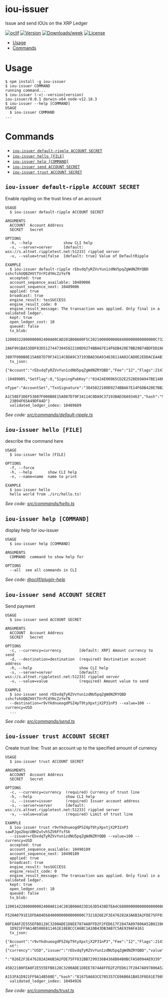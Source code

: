 iou-issuer
==========

Issue and send IOUs on the XRP Ledger

[![oclif](https://img.shields.io/badge/cli-oclif-brightgreen.svg)](https://oclif.io)
[![Version](https://img.shields.io/npm/v/iou-issuer.svg)](https://npmjs.org/package/iou-issuer)
[![Downloads/week](https://img.shields.io/npm/dw/iou-issuer.svg)](https://npmjs.org/package/iou-issuer)
[![License](https://img.shields.io/npm/l/iou-issuer.svg)](https://github.com/intelliot/iou-issuer/blob/master/package.json)

<!-- toc -->
* [Usage](#usage)
* [Commands](#commands)
<!-- tocstop -->
# Usage
<!-- usage -->
```sh-session
$ npm install -g iou-issuer
$ iou-issuer COMMAND
running command...
$ iou-issuer (-v|--version|version)
iou-issuer/0.0.1 darwin-x64 node-v12.18.3
$ iou-issuer --help [COMMAND]
USAGE
  $ iou-issuer COMMAND
...
```
<!-- usagestop -->
# Commands
<!-- commands -->
* [`iou-issuer default-ripple ACCOUNT SECRET`](#iou-issuer-default-ripple-account-secret)
* [`iou-issuer hello [FILE]`](#iou-issuer-hello-file)
* [`iou-issuer help [COMMAND]`](#iou-issuer-help-command)
* [`iou-issuer send ACCOUNT SECRET`](#iou-issuer-send-account-secret)
* [`iou-issuer trust ACCOUNT SECRET`](#iou-issuer-trust-account-secret)

## `iou-issuer default-ripple ACCOUNT SECRET`

Enable rippling on the trust lines of an account

```
USAGE
  $ iou-issuer default-ripple ACCOUNT SECRET

ARGUMENTS
  ACCOUNT  Account Address
  SECRET   Secret

OPTIONS
  -h, --help              show CLI help
  -s, --server=server     [default: wss://s.altnet.rippletest.net:51233] rippled server
  -v, --value=true|false  [default: true] Value of DefaultRipple

EXAMPLE
  $ iou-issuer default-ripple rEbvdqTyRZVvYun1zdNU5pqZgWdNZRYQBD sshcfshUQBZHVtTVrFCdYHcZzYefN
  accepted: true
  account_sequence_available: 10489006
  account_sequence_next: 10489006
  applied: true
  broadcast: true
  engine_result: tesSUCCESS
  engine_result_code: 0
  engine_result_message: The transaction was applied. Only final in a validated ledger.
  kept: true
  open_ledger_cost: 10
  queued: false
  tx_blob: 
  12000322800000002400A00CAD201B00A00F5C20210000000868400000000000000C732103424E00965CD2E2528E69A947BE148F7E0DFE99377F9F
  2A6F991BA53DDF83D51274473045022100D9274BBA67E14F6DB420E7BB29B74BDFDD2AF2290AA0ADC1759B33BAB8749CC602206AD6A1C58EF3DEF5
  3807F000B0E15A087D79F34114C0DA9C37193BAD36A934638114A02CAD0E2EDDACEA4B7C3AF520A0791E1DFDA04E
  tx_json: 
  {"Account":"rEbvdqTyRZVvYun1zdNU5pqZgWdNZRYQBD","Fee":"12","Flags":2147483648,"LastLedgerSequence":10489692,"Sequence"
  :10489005,"SetFlag":8,"SigningPubKey":"03424E00965CD2E2528E69A947BE148F7E0DFE99377F9F2A6F991BA53DDF83D512","Transactio
  nType":"AccountSet","TxnSignature":"3045022100D9274BBA67E14F6DB420E7BB29B74BDFDD2AF2290AA0ADC1759B33BAB8749CC602206AD6
  A1C58EF3DEF53807F000B0E15A087D79F34114C0DA9C37193BAD36A93463","hash":"99D7251014D252B5CC18F91F49AF5C9340D3A822CAD548C9
  23B94F65A49DFA4D"}
  validated_ledger_index: 10489689
```

_See code: [src/commands/default-ripple.ts](https://github.com/intelliot/iou-issuer/blob/v0.0.1/src/commands/default-ripple.ts)_

## `iou-issuer hello [FILE]`

describe the command here

```
USAGE
  $ iou-issuer hello [FILE]

OPTIONS
  -f, --force
  -h, --help       show CLI help
  -n, --name=name  name to print

EXAMPLE
  $ iou-issuer hello
  hello world from ./src/hello.ts!
```

_See code: [src/commands/hello.ts](https://github.com/intelliot/iou-issuer/blob/v0.0.1/src/commands/hello.ts)_

## `iou-issuer help [COMMAND]`

display help for iou-issuer

```
USAGE
  $ iou-issuer help [COMMAND]

ARGUMENTS
  COMMAND  command to show help for

OPTIONS
  --all  see all commands in CLI
```

_See code: [@oclif/plugin-help](https://github.com/oclif/plugin-help/blob/v3.2.0/src/commands/help.ts)_

## `iou-issuer send ACCOUNT SECRET`

Send payment

```
USAGE
  $ iou-issuer send ACCOUNT SECRET

ARGUMENTS
  ACCOUNT  Account Address
  SECRET   Secret

OPTIONS
  -c, --currency=currency        [default: XRP] Amount currency to send
  -d, --destination=destination  (required) Destination account address
  -h, --help                     show CLI help
  -s, --server=server            [default: wss://s.altnet.rippletest.net:51233] rippled server
  -v, --value=value              (required) Amount value to send

EXAMPLE
  $ iou-issuer send rEbvdqTyRZVvYun1zdNU5pqZgWdNZRYQBD sshcfshUQBZHVtTVrFCdYHcZzYefN 
  --destination=r9vYkdnueogdPSZ4pT9tyXpxtjX2P31nP3 --value=100 --currency=USD
  ...
```

_See code: [src/commands/send.ts](https://github.com/intelliot/iou-issuer/blob/v0.0.1/src/commands/send.ts)_

## `iou-issuer trust ACCOUNT SECRET`

Create trust line: Trust an account up to the specified amount of currency

```
USAGE
  $ iou-issuer trust ACCOUNT SECRET

ARGUMENTS
  ACCOUNT  Account Address
  SECRET   Secret

OPTIONS
  -c, --currency=currency  (required) Currency of trust line
  -h, --help               show CLI help
  -i, --issuer=issuer      (required) Issuer account address
  -s, --server=server      [default: wss://s.altnet.rippletest.net:51233] rippled server
  -v, --value=value        (required) Limit of trust line

EXAMPLE
  $ iou-issuer trust r9vYkdnueogdPSZ4pT9tyXpxtjX2P31nP3 sawFJgo2bqcUBH2utvhSZV6FfsfSk 
  --issuer=rEbvdqTyRZVvYun1zdNU5pqZgWdNZRYQBD --value=100 --currency=USD
  accepted: true
  account_sequence_available: 10490189
  account_sequence_next: 10490189
  applied: true
  broadcast: true
  engine_result: tesSUCCESS
  engine_result_code: 0
  engine_result_message: The transaction was applied. Only final in a validated ledger.
  kept: true
  open_ledger_cost: 10
  queued: false
  tx_blob: 
  12001422800000002400A0114C201B00A023D163D5438D7EA4C680000000000000000000000000005553440000000000A02CAD0E2EDDACEA4B7C3A
  F520A0791E1DFDA04E68400000000000000C7321026E2F3E476282A3A6B3A2FDE75FF032BB7299336B4368B04B0BCFA58094AE9339744730450221
  00FEA8F2E555EFB8128C3200ADE1D8EE7874A8FFD2F2FED617F2847A897806A52B02206E581D79A45AD9B2CA40DC14614305035E1E6779B8A153FA
  1D921FF9A14B508E811461E18EBCCCA6BC1A10B43DB3AB7C5AE939AFA161
  tx_json: 
  {"Account":"r9vYkdnueogdPSZ4pT9tyXpxtjX2P31nP3","Fee":"12","Flags":2147483648,"LastLedgerSequence":10494929,"LimitAmou
  nt":{"currency":"USD","issuer":"rEbvdqTyRZVvYun1zdNU5pqZgWdNZRYQBD","value":"1000"},"Sequence":10490188,"SigningPubKey
  ":"026E2F3E476282A3A6B3A2FDE75FF032BB7299336B4368B04B0BCFA58094AE9339","TransactionType":"TrustSet","TxnSignature":"30
  45022100FEA8F2E555EFB8128C3200ADE1D8EE7874A8FFD2F2FED617F2847A897806A52B02206E581D79A45AD9B2CA40DC14614305035E1E6779B8
  A153FA1D921FF9A14B508E","hash":"81675A683CE705357CE06B0A1BA53F0E61E79891ABADC6E3B2A1B004728E479E"}
  validated_ledger_index: 10494926
```

_See code: [src/commands/trust.ts](https://github.com/intelliot/iou-issuer/blob/v0.0.1/src/commands/trust.ts)_
<!-- commandsstop -->
